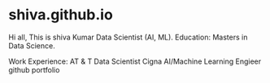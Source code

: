 # shiva.github.io
Hi all, This is shiva Kumar Data Scientist (AI, ML).
Education:
Masters in Data Science.

Work Experience:
AT & T Data Scientist 
Cigna AI/Machine Learning Engieer
github portfolio
